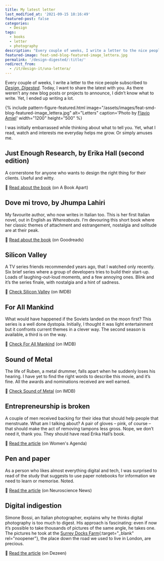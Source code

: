 ```yaml
---
title: My latest letter
last_modified_at: '2021-09-15 18:16:49'
featured-post: false
categories:
  - Design
tags:
  - books
  - letter
  - photography
description: "Every couple of weeks, I write a letter to the nice people subscribed to Design, Digested. This is the one where I didn't know what to write."
featured-image: feat-smd-blog-featured-image_lettera.jpg
permalink: '/design-digested/:title/'
redirect_from:
  - /it/design-it/una-lettera/
---
```

<p class="lead">Every couple of weeks, I write a letter to the nice people subscribed to <a href="https://us10.campaign-archive.com/home/?u=0c9027b00ef8ad1210adae70d&id=d77c0b18a8" target="_blank" rel="noopener" title="View the newsletter archive on Mailchimp"><em>Design, Digested</em></a>. Today, I want to share the latest with you. As there weren’t any new blog posts or projects to announce, I didn’t know what to write. Yet, I ended up writing a lot.</p>

<!--more-->

{% include pattern-figure-featured.html image="/assets/images/feat-smd-blog-featured-image_lettera.jpg" alt="Letters" caption='Photo by <a href="https://unsplash.com/@flavioamiel" target="_blank" rel="noopener">Flavio Amiel</a>' width="1200" height="500" %}

I was initially embarrassed while thinking about what to tell you. Yet, what I read, watch and interests me everyday helps me grow. Or simply amuses me.

## Just Enough Research, by Erika Hall (second edition)

A cornerstone for anyone who wants to design the right thing for their clients. Useful and witty.

<p class="detached">🔗 <a href="https://abookapart.com/products/just-enough-research" target="_blank" rel="noopener">Read about the book</a> (on A Book Apart)</p>

## Dove mi trovo, by Jhumpa Lahiri

My favourite author, who now writes in Italian too. This is her first Italian novel, out in English as _Whereabouts_. I’m devouring this short book where her classic themes of attachment and estrangement, nostalgia and solitude are at their peak.

<p class="detached">🔗 <a href="https://www.goodreads.com/book/show/41584982-dove-mi-trovo" target="_blank" rel="noopener">Read about the book</a> (on Goodreads)</p>

## Silicon Valley

A TV series friends recommended years ago, that I watched only recently. Six brief series where a group of developers tries to build their start-up. Loads of laughing-out-loud moments, and a few annoying ones. Blink and it’s the series finale, with nostalgia and a hint of sadness.

<p class="detached">🔗 <a href="https://www.imdb.com/title/tt2575988/" target="_blank" rel="noopener">Check Silicon Valley</a> (on IMDB)</p>

## For All Mankind

What would have happened if the Soviets landed on the moon first? This series is a well done dystopia. Initially, I thought it was light entertainment but it confronts current themes in a clever way. The second season is available, a third is on the way.

<p class="detached">🔗 <a href="https://www.imdb.com/title/tt7772588/" target="_blank" rel="noopener">Check For All Mankind</a> (on IMDB)</p>

## Sound of Metal

The life of Ruben, a metal drummer, falls apart when he suddenly loses his hearing. I have yet to find the right words to describe this movie, and it’s fine. All the awards and nominations received are well earned.

<p class="detached">🔗 <a href="https://www.imdb.com/title/tt5363618/" target="_blank" rel="noopener">Check Sound of Metal</a> (on IMDB)</p>

## Entrepreneurship is broken

A couple of men received backing for their idea that should help people that menstruate. What am I talking about? A pair of gloves – pink, of course – that should make the act of removing tampons less gross. Nope, we don’t need it, thank you. They should have read Erika Hall’s book.

<p class="detached">🔗 <a href="https://womensagenda.com.au/latest/the-tampon-removal-glove-created-by-men-that-got-investor-backing-is-an-example-of-a-broken-system/" target="_blank" rel="noopener">Read the article</a> (on Women's Agenda)</p>

## Pen and paper

As a person who likes almost everything digital and tech, I was surprised to read of the study that suggests to use paper notebooks for information we need to learn or memorise. Noted.

<p class="detached">🔗 <a href="https://neurosciencenews.com/hand-writing-brain-activity-18069/" target="_blank" rel="noopener">Read the article</a> (on Neuroscience News)</p>

## Digital indigestion

Simone Bossi, an Italian photographer, explains why he thinks digital photography is too much to digest. His approach is fascinating: even if now it’s possible to take thousands of pictures of the same angle, he takes one. The pictures he took at the [Surrey Docks Farm](https://www.dezeen.com/2020/03/15/pup-architects-surrey-docks-farm-extension-architecture-london/){:target="_blank" rel="noopener"}, the place down the road we used to live in London, are precious.

<p class="detached">🔗 <a href="https://www.dezeen.com/2021/03/12/simone-bossi-architecture-photography-interview/" target="_blank" rel="noopener">Read the article</a> (on Dezeen)</p>
